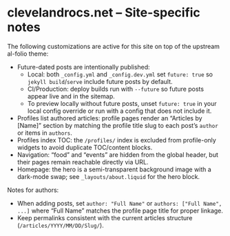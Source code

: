 # clevelandrocs.net – Site-specific notes

The following customizations are active for this site on top of the upstream al-folio theme:

- Future-dated posts are intentionally published:
  - Local: both `_config.yml` and `_config.dev.yml` set `future: true` so `jekyll build`/`serve` include future posts by default.
  - CI/Production: deploy builds run with `--future` so future posts appear live and in the sitemap.
  - To preview locally without future posts, unset `future: true` in your local config override or run with a config that does not include it.
- Profiles list authored articles: profile pages render an “Articles by [Name]” section by matching the profile title slug to each post’s `author` or items in `authors`.
- Profiles index TOC: the `/profiles/` index is excluded from profile-only widgets to avoid duplicate TOC/content blocks.
- Navigation: “food” and “events” are hidden from the global header, but their pages remain reachable directly via URL.
- Homepage: the hero is a semi-transparent background image with a dark-mode swap; see `_layouts/about.liquid` for the hero block.

Notes for authors:

- When adding posts, set `author: "Full Name"` or `authors: ["Full Name", ...]` where “Full Name” matches the profile page title for proper linkage.
- Keep permalinks consistent with the current articles structure (`/articles/YYYY/MM/DD/Slug/`).
